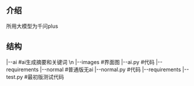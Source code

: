 ## 介绍
所用大模型为千问plus
## 结构
|--ai        #ai生成摘要和关键词  \n
   |--images #界面图
   |--ai.py  #代码
   |--requirements
|--normal    #普通版无ai
   |--normal.py #代码
   |--requirements
|--test.py #最初版测试代码
